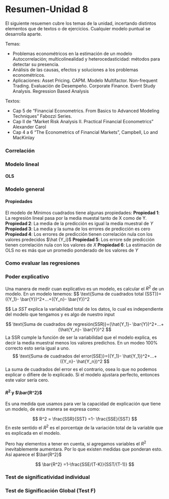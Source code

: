 # Resumen-Unidad 8
El siguiente resuemen cubre los temas de la unidad, incertando distintos elementos que de textos o de ejercicios. Cualquier modelo puntual se desarrolla aparte.

Temas:
- Problemas econométricos en la estimación de un modelo Autocorrelación; multicolinealidad y heterocedasticidad: métodos para detectar su presencia. 
- Análisis de las causas, efectos y soluciones a los problemas econométricos. 
- Aplicaciones: Asset Pricing. CAPM. Modelo Multifactor. Non-frequent Trading. Evaluación de Desempeño. Corporate Finance. Event Study Analysis. Regression Based Analysis

Textos:
- Cap 5 de “Financial Econometrics. From Basics to Advanced Modeling Techniques” Fabozzi Series. 
- Cap II de “Market Risk Analysis II. Practical Financial Econometrics” Alexander Carol 
-  Cap 4 a 6 “The Econometrics of Financial Markets”, Campbell, Lo and MacKinlay


### Correlación
### Modelo lineal
#### OLS
### Modelo general
#### Propiedades
El modelo de Minimos cuadrados tiene algunas propiedades:
**Propiedad 1**: La regresión lineal pasa por la media muestal tanto de X como de Y. 
**Propiedad 2**: La media de la predicción es igual la media muestral de $Y$
**Propiedad 3**: La media y la suma de los errores de predicción es cero
**Propiedad 4**: Los errores de predicción tienen correlación nula con los valores predecidos $\hat {Y_i}$ 
**Propiedad 5**: Los errore sde predicción tienen correlación nula con los valores de $X$
**Propiedad 6**: La estimación de OLS no es más que un promedio ponderado de los valores de $Y$

### Como evaluar las regresiones
### Poder explicativo
Una manera de medir cuan explicativo es un modelo, es calcular el $R^2$ de un modelo. En un modelo tenemos:
$$
\text{Suma de cuadrados total (SST)}= ({Y_1}- \bar{Y})^2+...+({Y_n}- \bar{Y})^2

$$
La $SST$ explica la variabilidad total de los datos, lo cual es independiente del modelo que tengamos y es algo de nuestro input

$$
\text{Suma de cuadrados de regresión(SSR)}=(\hat{Y_1}- \bar{Y})^2+...+(\hat{Y_n}- \bar{Y})^2 
$$
La SSR cumple la función de ser la variabilidad que el modelo explica, es decir la media muestral menos los valores predichos. En un modeo 100% correcto esto seria igual a uno.
$$
\text{Suma de cuadrados del error(SSE)}=({Y_1}- \hat{Y_1})^2+...+({Y_n}- \hat{Y_n})^2 
$$
La suma de cuadrados del error es el contrario, osea lo que no podemos explicar o difiere de lo explicado. Si el modelo ajustara perfecto, entonces este valor sería cero. 

####  $R^2$ y $\bar{R^2}$
Es una medida que usamos para ver la capacidad de explicación que tiene un modelo, de esta manera se expresa como:

$$
R^2 = \frac{SSR}{SST} =1- \frac{SSE}{SST}
$$
En este sentido el $R^2$ es el porcentaje de la variación total de la variable que es explicada en el modelo. 

Pero hay  elementos a tener en cuenta, si agregamos variables el $R^2$ inevitablemente aumentara. Por lo que existen medidas que ponderan esto. Así aparece el $\bar{R^2}$

$$
\bar{R^2} =1-\frac{SSE/(T-K)}{SST/(T-1)}
$$

### Test de significatividad individual
### Test de Significación Global (Test F)
